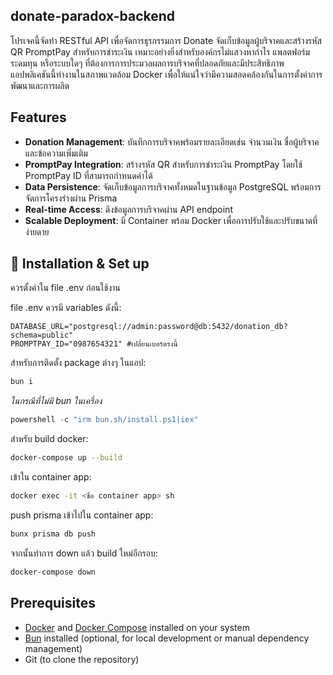 ## donate-paradox-backend

โปรเจคนี้จัดทำ RESTful API เพื่อจัดการธุรกรรมการ Donate จัดเก็บข้อมูลผู้บริจาคและสร้างรหัส QR PromptPay สำหรับการชำระเงิน เหมาะอย่างยิ่งสำหรับองค์กรไม่แสวงหากำไร แพลตฟอร์มระดมทุน หรือระบบใดๆ ที่ต้องการการประมวลผลการบริจาคที่ปลอดภัยและมีประสิทธิภาพ แอปพลิเคชันนี้ทำงานในสภาพแวดล้อม Docker เพื่อให้แน่ใจว่ามีความสอดคล้องกันในการตั้งค่าการพัฒนาและการผลิต

##  Features

- **Donation Management**: บันทึกการบริจาคพร้อมรายละเอียดเช่น จำนวนเงิน ชื่อผู้บริจาค และข้อความเพิ่มเติม
- **PromptPay Integration**: สร้างรหัส QR สำหรับการชำระเงิน PromptPay โดยใช้ PromptPay ID ที่สามารถกำหนดค่าได้
- **Data Persistence**: จัดเก็บข้อมูลการบริจาคทั้งหมดในฐานข้อมูล PostgreSQL พร้อมการจัดการโครงร่างผ่าน Prisma
- **Real-time Access**: ดึงข้อมูลการบริจาคผ่าน API endpoint
- **Scalable Deployment**: มี Container พร้อม Docker เพื่อการปรับใช้และปรับขนาดที่ง่ายดาย

## 📌 Installation & Set up

ควรตั้งค่าใน file .env ก่อนใช้งาน

file .env ควรมี variables ดังนี้:

```.env
DATABASE_URL="postgresql://admin:password@db:5432/donation_db?schema=public"
PROMPTPAY_ID="0987654321" #เปลี่ยนเบอร์ตรงนี้
```

สำหรับการติดตั้ง package ต่างๆ ในแอป:

```bash
bun i
```
*ในกรณีที่ไม่มี bun ในเครื่อง*

```powershell
powershell -c "irm bun.sh/install.ps1|iex"
```

สำหรับ build docker:

```bash
docker-compose up --build
```

เข้าใน container app:

```bash
docker exec -it <ชื่อ container app> sh
```

push prisma เข้าไปใน container app:

```bash
bunx prisma db push
```

จากนั้นทำการ down แล้ว build ใหม่อีกรอบ:

```bash
docker-compose down
```

## Prerequisites
- [Docker](https://www.docker.com/get-started) and [Docker Compose](https://docs.docker.com/compose/install/) installed on your system
- [Bun](https://bun.sh/) installed (optional, for local development or manual dependency management)
- Git (to clone the repository)